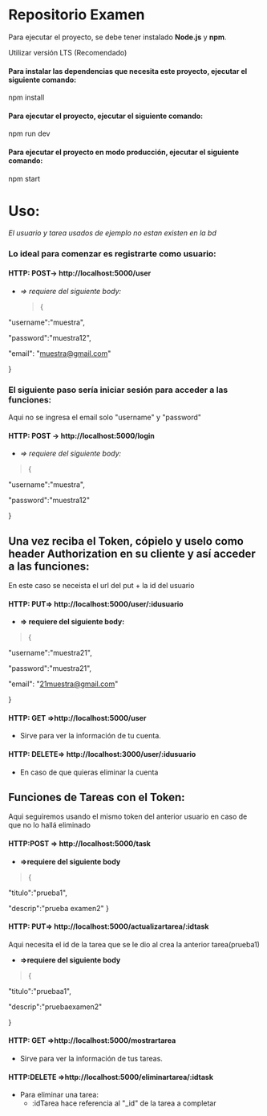 # Repositorio Examen

Para ejecutar el proyecto, se debe tener instalado **Node.js** y **npm**.

Utilizar versión LTS (Recomendado)
#### Para instalar las dependencias que necesita este proyecto, ejecutar el siguiente comando:
npm install

#### Para ejecutar el proyecto, ejecutar el siguiente comando:
npm run dev

#### Para ejecutar el proyecto en modo producción, ejecutar el siguiente comando:
npm start

# Uso:

*El usuario y tarea usados de ejemplo no estan existen en la bd*

### Lo ideal para comenzar es registrarte como usuario:
#### HTTP: **POST**-> http://localhost:5000/user

- *=> requiere del siguiente body:*

	> {

"username":"muestra",

"password":"muestra12",

"email": "muestra@gmail.com"

}
### El siguiente paso sería iniciar sesión para acceder a las funciones:
Aqui no se ingresa el email solo "username" y "password"
#### HTTP: **POST** -> http://localhost:5000/login
- *=> requiere del siguiente body:*
> {

"username":"muestra",

"password":"muestra12"

}

##  Una vez reciba el Token, cópielo y uselo como header Authorization en su cliente y así acceder a las funciones:
En este caso se neceista el url del put + la id del usuario
#### HTTP: **PUT**=> http://localhost:5000/user/:idusuario

- **=> requiere del siguiente body:**
> {

"username":"muestra21",

"password":"muestra21",

"email": "21muestra@gmail.com"

}

#### HTTP: **GET** =>http://localhost:5000/user
* Sirve para ver la información de tu cuenta.
#### HTTP: **DELETE**=> http://localhost:3000/user/:idusuario
* En caso de que  quieras eliminar la cuenta

## Funciones de Tareas con el Token:
Aqui seguiremos usando el mismo token del anterior usuario en caso de que no lo hallá eliminado
#### HTTP:**POST** => http://localhost:5000/task
- **=>requiere del siguiente body**
>{

"titulo":"prueba1",

"descrip":"prueba examen2"
}
#### HTTP: **PUT**=> http://localhost:5000/actualizartarea/:idtask
Aqui necesita el id de la tarea que se le dio al crea la anterior tarea(prueba1)
- **=>requiere del siguiente body**
> {

"titulo":"pruebaa1",

"descrip":"pruebaexamen2"

}

#### HTTP: **GET** =>http://localhost:5000/mostrartarea
* Sirve para ver la información de tus tareas.
#### HTTP:**DELETE** =>http://localhost:5000/eliminartarea/:idtask
* Para eliminar una tarea:
  * :idTarea hace referencia al "_id" de la tarea a completar



